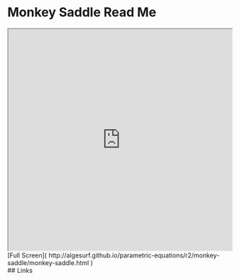 Monkey Saddle Read Me
===

<iframe src='http://algesurf.github.io/parametric-equations/r2/monkey-saddle/monkey-saddle.html' width=100% height=500px >
There is an `iframe` here. It is not visible when viewed on github.com/algesurf. To view, please see 'Project Links' below.
</iframe>
[Full Screen]( http://algesurf.github.io/parametric-equations/r2/monkey-saddle/monkey-saddle.html )
<br>
## Links 
<http://www.3d-meier.de/tut3/Seite14.html>  
